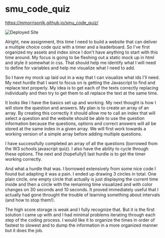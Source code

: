 # smu_code_quiz

https://mmorrisonlk.github.io/smu_code_quiz/

![Deployed Site](https://github.com/mmorrisonlk/smu_code_quiz/blob/main/assets/codeQuizDeployed.png?raw=true "Deployed to the Web")

Alright, new assignment, this time I need to build a website that can deliver a multiple choice code quiz with a timer and a leaderboard. So I've first organized my assets and index since I don't have anything to start with this time around. My focus is going to be fleshing out a static mock up in html and style it somewhat in css. That should help me identify what I will need to define for variables and help me visualize what I need to add.

So I have my mock up laid out in a way that I can visualize what ids I'll need. My next hurdle that I want to focus on is getting the Javascript to find and replace text properly. My idea is to get each of the texts correctly replacing individually and then try to get them to all replace the text at the same time.

It looks like I have the basics set up and working. My next thought is how I will store the question and answers. My plan is to create an array of an array. By creating this correctly it should allow me to call an index that will select a question and the website should be able to use the question information because the questions, options and correct answers will all be stored at the same index in a given array. We will first work towards a working version of a simple array before adding multiple questions.

I have successfully completed an array of all the questions (borrowed from the W3 schools javascript quiz). I also have the ability to cycle through these options. The next and (hopefully!) last hurdle is to get the timer working correctly.

And what a hurdle that was. I borrowed extensively from some nice code I found but adapting it was a pain. I ended up drawing 3 circles in total. One plain circle, one empty circle that actually is just displaying the current time inside and then a circle with the remaining time visualized and with color changes on 30 seconds and 10 seconds. It proved immediately useful that I actually had gone throught the trouble of learning something about intervals (and how to stop them!). 

The high score storage is weak and I fully recognize that. But it is the first solution I came up with and I had minimal problems iterating through each step of the coding process. I would like it to organize the times in order of fastest to slowest and to dump the information in a more organized manner but it does the job.

